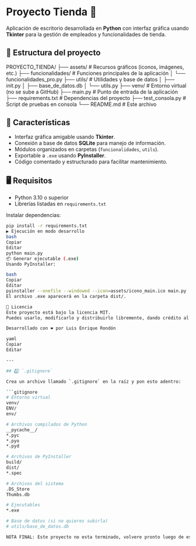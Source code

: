 # Proyecto Tienda 🛒

Aplicación de escritorio desarrollada en **Python** con interfaz gráfica usando **Tkinter** para la gestión de empleados y funcionalidades de tienda.

## 📂 Estructura del proyecto

PROYECTO_TIENDA/
├── assets/ # Recursos gráficos (iconos, imágenes, etc.)
├── funcionalidades/ # Funciones principales de la aplicación
│ └── funcionalidades_pro.py
├── utils/ # Utilidades y base de datos
│ ├── init.py
│ ├── base_de_datos.db
│ └── utils.py
├── venv/ # Entorno virtual (no se sube a GitHub)
├── main.py # Punto de entrada de la aplicación
├── requirements.txt # Dependencias del proyecto
├── test_consola.py # Script de pruebas en consola
└── README.md # Este archivo

## 🚀 Características

- Interfaz gráfica amigable usando **Tkinter**.
- Conexión a base de datos **SQLite** para manejo de información.
- Módulos organizados en carpetas (`funcionalidades`, `utils`).
- Exportable a `.exe` usando **PyInstaller**.
- Código comentado y estructurado para facilitar mantenimiento.

## 🖥️ Requisitos

- Python 3.10 o superior  
- Librerías listadas en `requirements.txt`

Instalar dependencias:

```bash
pip install -r requirements.txt
▶️ Ejecución en modo desarrollo
bash
Copiar
Editar
python main.py
📦 Generar ejecutable (.exe)
Usando PyInstaller:

bash
Copiar
Editar
pyinstaller --onefile --windowed --icon=assets/icono_main.ico main.py
El archivo .exe aparecerá en la carpeta dist/.

📄 Licencia
Este proyecto está bajo la licencia MIT.
Puedes usarlo, modificarlo y distribuirlo libremente, dando crédito al autor original.

Desarrollado con ❤️ por Luis Enrique Rondón

yaml
Copiar
Editar

---

## 2️⃣ `.gitignore`

Crea un archivo llamado `.gitignore` en la raíz y pon esto adentro:  

```gitignore
# Entorno virtual
venv/
ENV/
env/

# Archivos compilados de Python
__pycache__/
*.pyc
*.pyo
*.pyd

# Archivos de PyInstaller
build/
dist/
*.spec

# Archivos del sistema
.DS_Store
Thumbs.db

# Ejecutables
*.exe

# Base de datos (si no quieres subirla)
# utils/base_de_datos.db

NOTA FINAL: Este proyecto no esta terminado, volvere pronto luego de estudiar un poco mas ❤️